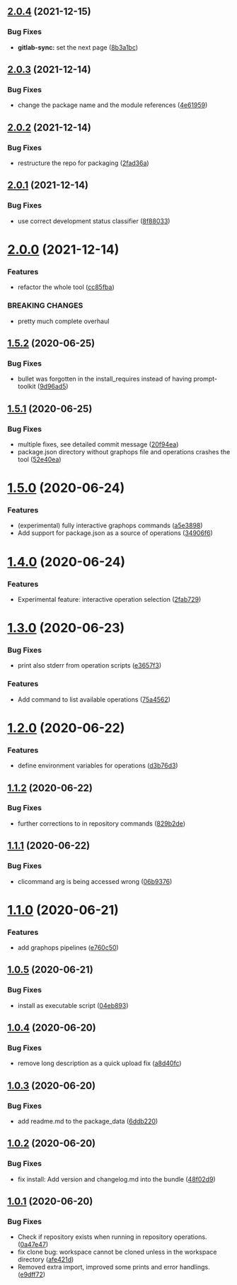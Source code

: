 ## [2.0.4](https://gitlab.com/blissfulreboot/python/git-workspace/compare/v2.0.3...v2.0.4) (2021-12-15)


### Bug Fixes

* **gitlab-sync:** set the  next page ([8b3a1bc](https://gitlab.com/blissfulreboot/python/git-workspace/commit/8b3a1bc0babb4adc9d91d9283355589e09ca9dbf))

## [2.0.3](https://gitlab.com/blissfulreboot/python/git-workspace/compare/v2.0.2...v2.0.3) (2021-12-14)


### Bug Fixes

* change the package name and the module references ([4e61959](https://gitlab.com/blissfulreboot/python/git-workspace/commit/4e61959c7bb00e2d34adca11e3913cdab3ea1e19))

## [2.0.2](https://gitlab.com/blissfulreboot/python/git-workspace/compare/v2.0.1...v2.0.2) (2021-12-14)


### Bug Fixes

* restructure the repo for packaging ([2fad36a](https://gitlab.com/blissfulreboot/python/git-workspace/commit/2fad36a6e6a3cce6ed7f644eede2ceb1899bb34e))

## [2.0.1](https://gitlab.com/blissfulreboot/python/git-workspace/compare/v2.0.0...v2.0.1) (2021-12-14)


### Bug Fixes

* use correct development status classifier ([8f88033](https://gitlab.com/blissfulreboot/python/git-workspace/commit/8f880333db7b2f736bbe63a2348b2adcce93a0a5))

# [2.0.0](https://gitlab.com/blissfulreboot/python/git-workspace/compare/v1.5.2...v2.0.0) (2021-12-14)


### Features

* refactor the whole tool ([cc85fba](https://gitlab.com/blissfulreboot/python/git-workspace/commit/cc85fbae5b088a19744c431121b7d0859f3edffa))


### BREAKING CHANGES

* pretty much complete overhaul

## [1.5.2](https://gitlab.com/blissfulreboot/python/git-workspace/compare/v1.5.1...v1.5.2) (2020-06-25)


### Bug Fixes

* bullet was forgotten in the install_requires instead of having prompt-toolkit ([9d96ad5](https://gitlab.com/blissfulreboot/python/git-workspace/commit/9d96ad56b9d4062f2cbfdb086417749ced4ac475))

## [1.5.1](https://gitlab.com/blissfulreboot/python/git-workspace/compare/v1.5.0...v1.5.1) (2020-06-25)


### Bug Fixes

* multiple fixes, see detailed commit message ([20f94ea](https://gitlab.com/blissfulreboot/python/git-workspace/commit/20f94ea206009814982cb57a0e33744f1de0453c))
* package.json directory without graphops file and operations crashes the tool ([52e40ea](https://gitlab.com/blissfulreboot/python/git-workspace/commit/52e40ea31b10c93611a5326df10dbdd7734fb0fa))

# [1.5.0](https://gitlab.com/blissfulreboot/python/git-workspace/compare/v1.4.0...v1.5.0) (2020-06-24)


### Features

* (experimental) fully interactive graphops commands ([a5e3898](https://gitlab.com/blissfulreboot/python/git-workspace/commit/a5e38987e52b7429338182fa1b11e83f479befc3))
* Add support for package.json as a source of operations ([34906f6](https://gitlab.com/blissfulreboot/python/git-workspace/commit/34906f6b59f8a9f0815613ceac79a68126596278))

# [1.4.0](https://gitlab.com/blissfulreboot/python/git-workspace/compare/v1.3.0...v1.4.0) (2020-06-24)


### Features

* Experimental feature: interactive operation selection ([2fab729](https://gitlab.com/blissfulreboot/python/git-workspace/commit/2fab729c3247e2e0b1c7b99dc9603c7eac98f96b))

# [1.3.0](https://gitlab.com/blissfulreboot/python/git-workspace/compare/v1.2.0...v1.3.0) (2020-06-23)


### Bug Fixes

* print also stderr from operation scripts ([e3657f3](https://gitlab.com/blissfulreboot/python/git-workspace/commit/e3657f366c7174ef8235e5bf82a805710ec4e4ce))


### Features

* Add command to list available operations ([75a4562](https://gitlab.com/blissfulreboot/python/git-workspace/commit/75a456227209892a537799b22ad37a014f1974ee))

# [1.2.0](https://gitlab.com/blissfulreboot/python/git-workspace/compare/v1.1.2...v1.2.0) (2020-06-22)


### Features

* define environment variables for operations ([d3b76d3](https://gitlab.com/blissfulreboot/python/git-workspace/commit/d3b76d3db9945f0b1f482669d5d6a8f57253b981))

## [1.1.2](https://gitlab.com/blissfulreboot/python/git-workspace/compare/v1.1.1...v1.1.2) (2020-06-22)


### Bug Fixes

* further corrections to in repository commands ([829b2de](https://gitlab.com/blissfulreboot/python/git-workspace/commit/829b2dea1e681c135d2d03da6bbc4c06b9d8b820))

## [1.1.1](https://gitlab.com/blissfulreboot/python/git-workspace/compare/v1.1.0...v1.1.1) (2020-06-22)


### Bug Fixes

* clicommand arg is being accessed wrong ([06b9376](https://gitlab.com/blissfulreboot/python/git-workspace/commit/06b937611aa8d3dbafb0a76bb4bce2614ab2d4db))

# [1.1.0](https://gitlab.com/blissfulreboot/python/git-workspace/compare/v1.0.5...v1.1.0) (2020-06-21)


### Features

* add graphops pipelines ([e760c50](https://gitlab.com/blissfulreboot/python/git-workspace/commit/e760c50e6aad54bdc17df99b15b27e41599c5eeb))

## [1.0.5](https://gitlab.com/blissfulreboot/python/git-workspace/compare/v1.0.4...v1.0.5) (2020-06-21)


### Bug Fixes

* install as executable script ([04eb893](https://gitlab.com/blissfulreboot/python/git-workspace/commit/04eb893fe5d7c407aadd36ac2a3593108d943375))

## [1.0.4](https://gitlab.com/blissfulreboot/python/git-workspace/compare/v1.0.3...v1.0.4) (2020-06-20)


### Bug Fixes

* remove long description as a quick upload fix ([a8d40fc](https://gitlab.com/blissfulreboot/python/git-workspace/commit/a8d40fc63e1889d74aad5149dfa1370032f6519e))

## [1.0.3](https://gitlab.com/blissfulreboot/python/git-workspace/compare/v1.0.2...v1.0.3) (2020-06-20)


### Bug Fixes

* add readme.md to the package_data ([6ddb220](https://gitlab.com/blissfulreboot/python/git-workspace/commit/6ddb2202a1fa25774afe3ef48ad59a1c8308c76e))

## [1.0.2](https://gitlab.com/blissfulreboot/python/git-workspace/compare/v1.0.1...v1.0.2) (2020-06-20)


### Bug Fixes

* fix install: Add version and changelog.md into the bundle ([48f02d9](https://gitlab.com/blissfulreboot/python/git-workspace/commit/48f02d972ef0dfd3001ffb7d64b14a9832451b39))

## [1.0.1](https://gitlab.com/blissfulreboot/python/git-workspace/compare/v1.0.0...v1.0.1) (2020-06-20)


### Bug Fixes

* Check if repository exists when running in repository operations. ([0a47e47](https://gitlab.com/blissfulreboot/python/git-workspace/commit/0a47e4775a00e6e412cb9e1aa644ad94fce33af6))
* fix clone bug: workspace cannot be cloned unless in the workspace directory ([afe421d](https://gitlab.com/blissfulreboot/python/git-workspace/commit/afe421ddbbd881fd0389a3e08d822e30836f3ad8))
* Removed extra import, improved some prints and error handlings. ([e9dff72](https://gitlab.com/blissfulreboot/python/git-workspace/commit/e9dff7265e077e940dfd4cf72351be52a19432a5))
